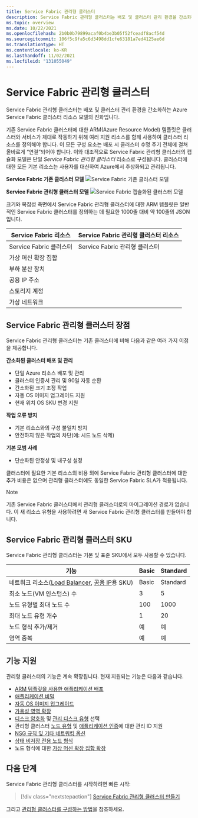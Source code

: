 ```yaml
---
title: Service Fabric 관리형 클러스터
description: Service Fabric 관리형 클러스터는 배포 및 클러스터 관리 환경을 간소화하는 Azure Service Fabric 클러스터 리소스 모델의 진화입니다.
ms.topic: overview
ms.date: 10/22/2021
ms.openlocfilehash: 2b0b0b79899acaf0b4be3b05f52fceadf8acf54d
ms.sourcegitcommit: 106f5c9fa5c6d3498dd1cfe63181a7ed4125ae6d
ms.translationtype: HT
ms.contentlocale: ko-KR
ms.lasthandoff: 11/02/2021
ms.locfileid: "131055049"
---
```

# <a name="service-fabric-managed-clusters"></a>Service Fabric 관리형 클러스터

Service Fabric 관리형 클러스터는 배포 및 클러스터 관리 환경을 간소화하는 Azure Service Fabric 클러스터 리소스 모델의 진화입니다.

기존 Service Fabric 클러스터에 대한 ARM(Azure Resource Model) 템플릿은 클러스터와 서비스가 제대로 작동하기 위해 여러 지원 리소스를 함께 사용하여 클러스터 리소스를 정의해야 합니다. 이 모든 구성 요소는 배포 시 클러스터 수명 주기 전체에 걸쳐 올바르게 “연결”되어야 합니다. 이와 대조적으로 Service Fabric 관리형 클러스터의 캡슐화 모델은 단일 *Service Fabric 관리형 클러스터* 리소스로 구성됩니다. 클러스터에 대한 모든 기본 리소스는 사용자를 대신하여 Azure에서 추상화되고 관리됩니다.

**Service Fabric 기존 클러스터 모델**
![Service Fabric 기존 클러스터 모델][sf-composition]

**Service Fabric 관리형 클러스터 모델**
![Service Fabric 캡슐화된 클러스터 모델][sf-encapsulation]

크기와 복잡성 측면에서 Service Fabric 관리형 클러스터에 대한 ARM 템플릿은 일반적인 Service Fabric 클러스터를 정의하는 데 필요한 1000줄 대비 약 100줄의 JSON입니다.

| Service Fabric 리소스 | Service Fabric 관리형 클러스터 리소스 |
|----------|-----------|
| Service Fabric 클러스터 | Service Fabric 관리형 클러스터 |
| 가상 머신 확장 집합 | |
| 부하 분산 장치 | |
| 공용 IP 주소 | |
| 스토리지 계정 | |
| 가상 네트워크 | |

## <a name="service-fabric-managed-cluster-advantages"></a>Service Fabric 관리형 클러스터 장점
Service Fabric 관리형 클러스터는 기존 클러스터에 비해 다음과 같은 여러 가지 이점을 제공합니다.

**간소화된 클러스터 배포 및 관리**
- 단일 Azure 리소스 배포 및 관리
- 클러스터 인증서 관리 및 90일 자동 순환
- 간소화된 크기 조정 작업
- 자동 OS 이미지 업그레이드 지원
- 현재 위치 OS SKU 변경 지원

**작업 오류 방지**
- 기본 리소스와의 구성 불일치 방지
- 안전하지 않은 작업의 차단(예: 시드 노드 삭제)

**기본 모범 사례**
- 단순화된 안정성 및 내구성 설정

클러스터에 필요한 기본 리소스의 비용 외에 Service Fabric 관리형 클러스터에 대한 추가 비용은 없으며 관리형 클러스터에도 동일한 Service Fabric SLA가 적용됩니다.

> [!NOTE]
> 기존 Service Fabric 클러스터에서 관리형 클러스터로의 마이그레이션 경로가 없습니다. 이 새 리소스 유형을 사용하려면 새 Service Fabric 관리형 클러스터를 만들어야 합니다.

## <a name="service-fabric-managed-cluster-skus"></a>Service Fabric 관리형 클러스터 SKU

Service Fabric 관리형 클러스터는 기본 및 표준 SKU에서 모두 사용할 수 있습니다.

| 기능 | Basic | Standard |
| ------- | ----- | -------- |
| 네트워크 리소스([Load Balancer](../load-balancer/skus.md), [공용 IP](../virtual-network/ip-services/public-ip-addresses.md)용 SKU) | Basic | Standard |
| 최소 노드(VM 인스턴스) 수 | 3 | 5 |
| 노드 유형별 최대 노드 수 | 100 | 1000 |
| 최대 노드 유형 개수 | 1 | 20 |
| 노드 형식 추가/제거 | 예 | 예 |
| 영역 중복 | 예 | 예 |

## <a name="feature-support"></a>기능 지원

관리형 클러스터의 기능은 계속 확장됩니다. 현재 지원되는 기능은 다음과 같습니다.

* [ARM 템플릿을 사용한 애플리케이션 배포](how-to-managed-cluster-app-deployment-template.md)
* [애플리케이션 비밀](how-to-managed-cluster-application-secrets.md)
* [자동 OS 이미지 업그레이드](how-to-managed-cluster-modify-node-type.md#enable-automatic-os-image-upgrades)
* [가용성 영역 확장](how-to-managed-cluster-availability-zones.md)
* [디스크 암호화](how-to-enable-managed-cluster-disk-encryption.md) 및 [관리 디스크 유형](how-to-managed-cluster-managed-disk.md) 선택
* 관리형 클러스터 [노드 유형](how-to-managed-identity-managed-cluster-virtual-machine-scale-sets.md) 및 [애플리케이션 인증](how-to-managed-cluster-application-managed-identity.md)에 대한 관리 ID 지원
* [NSG 규칙 및 기타 네트워킹 옵션](how-to-managed-cluster-networking.md)
* [상태 비저장 전용 노드 형식](how-to-managed-cluster-stateless-node-type.md)
* 노드 형식에 대한 [가상 머신 확장 집합 확장](how-to-managed-cluster-vmss-extension.md)

## <a name="next-steps"></a>다음 단계

Service Fabric 관리형 클러스터를 시작하려면 빠른 시작:

> [!div class="nextstepaction"]
> [Service Fabric 관리형 클러스터 만들기](quickstart-managed-cluster-template.md)

그리고 [관리형 클러스터를 구성하는 방법](how-to-managed-cluster-configuration.md)을 참조하세요.

[sf-composition]: ./media/overview-managed-cluster/sfrp-composition-resource.png
[sf-encapsulation]: ./media/overview-managed-cluster/sfrp-encapsulated-resource.png